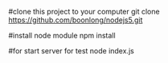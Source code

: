 #clone this project to your computer
git clone https://github.com/boonlong/nodejs5.git

#install node module
npm install

#for start server for test
node index.js  